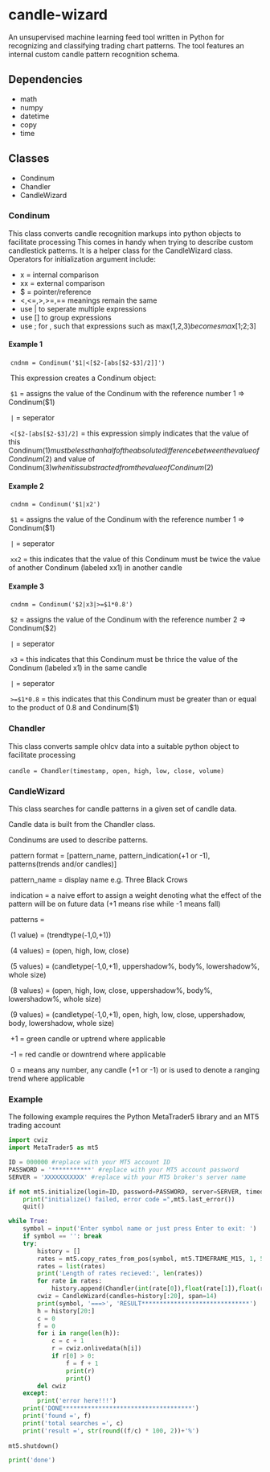 # candle-wizard

An unsupervised machine learning feed tool written in Python for recognizing and classifying trading chart patterns. The tool features an internal custom candle pattern recognition schema.

## Dependencies

- math
- numpy
- datetime
- copy
- time

## Classes

- Condinum
- Chandler
- CandleWizard

### Condinum

This class converts candle recognition markups into python objects to facilitate processing
This comes in handy when trying to describe custom candlestick patterns. It is a helper class for the CandleWizard class.
Operators for initialization argument include:

- x = internal comparison
- xx = external comparison
- $ = pointer/reference
- <,<=,>,>=,== meanings remain the same
- use | to seperate multiple expressions    
- use [] to group expressions
- use ; for , such that expressions such as max($1,$2,$3) becomes max[$1;$2;$3]

#### 	Example 1

​	`cndnm = Condinum('$1|<[$2-[abs[$2-$3]/2]]')`

​	This expression creates a Condinum object:

​		`$1` = assigns the value of the Condinum with the reference number 1 => Condinum($1) 

​		`|` = seperator

​		`<[$2-[abs[$2-$3]/2]` = this expression simply indicates that the value of this Condinum($1) must be less than half of the absolute difference between the value of Condinum($2) and value of Condinum($3) when it is substracted from the value of Condinum($2)

#### 	Example 2

​	`cndnm = Condinum('$1|x2')`

​		`$1` = assigns the value of the Condinum with the reference number 1 => Condinum($1) 

​		`|` = seperator

​		`xx2` = this indicates that the value of this Condinum must be twice the value of another Condinum (labeled xx1) in another candle

#### 	Example 3

​	`cndnm = Condinum('$2|x3|>=$1*0.8')`

​		`$2` = assigns the value of the Condinum with the reference number 2 => Condinum($2) 

​		`|` = seperator

​		`x3` = this indicates that this Condinum must be thrice the value of the Condinum (labeled x1) in the same candle

​		`|` = seperator

​		`>=$1*0.8` = this indicates that this Condinum must be greater than or equal to the product of 0.8 and Condinum($1)

### Chandler

This class converts sample ohlcv data into a suitable python object to facilitate processing

​		`candle = Chandler(timestamp, open, high, low, close, volume)`

### CandleWizard

This class searches for candle patterns in a given set of candle data.

Candle data is built from the Chandler class.

Condinums are used to describe patterns.

​	pattern format = [pattern_name, pattern_indication(+1 or -1), patterns(trends and/or candles)]

​		pattern_name = display name e.g. Three Black Crows

​		indication = a naive effort to assign a weight denoting what the effect of the pattern will be on future data (+1 means rise while -1 means fall)

​		patterns = 

​			(1 value) = (trendtype(-1,0,+1))

​			(4 values) = (open, high, low, close)

​			(5 values) = (candletype(-1,0,+1), uppershadow%, body%, lowershadow%, whole size)

​			(8 values) = (open, high, low, close, uppershadow%, body%, lowershadow%, whole size)

​			(9 values) = (candletype(-1,0,+1), open, high, low, close, uppershadow, body, lowershadow, whole size)

​	+1 = green candle or uptrend where applicable

​	-1 = red candle or downtrend where applicable

​	 0 = means any number, any candle (+1 or -1) or is used to denote a ranging trend where applicable

### Example

The following example requires the Python MetaTrader5 library and an MT5 trading account

```python
import cwiz
import MetaTrader5 as mt5

ID = 000000 #replace with your MT5 account ID
PASSWORD = '***********' #replace with your MT5 account password
SERVER = 'XXXXXXXXXXX' #replace with your MT5 broker's server name

if not mt5.initialize(login=ID, password=PASSWORD, server=SERVER, timeout=15000):
    print("initialize() failed, error code =",mt5.last_error())
    quit()

while True:
    symbol = input('Enter symbol name or just press Enter to exit: ')
    if symbol == '': break
    try:
        history = []
        rates = mt5.copy_rates_from_pos(symbol, mt5.TIMEFRAME_M15, 1, 500)
        rates = list(rates)
        print('Length of rates recieved:', len(rates))
        for rate in rates:
            history.append(Chandler(int(rate[0]),float(rate[1]),float(rate[2]),float(rate[3]),float(rate[4]),float(rate[7])))
        cwiz = CandleWizard(candles=history[:20], span=14)
        print(symbol, '===>', 'RESULT******************************')
        h = history[20:]
        c = 0
        f = 0
        for i in range(len(h)):
            c = c + 1
            r = cwiz.onlivedata(h[i])
            if r[0] > 0:
                f = f + 1
                print(r)
                print()
        del cwiz
    except:
        print('error here!!!')
    print('DONE************************************')
    print('found =', f)
    print('total searches =', c)
    print('result =', str(round((f/c) * 100, 2))+'%')
    
mt5.shutdown()

print('done')
```

